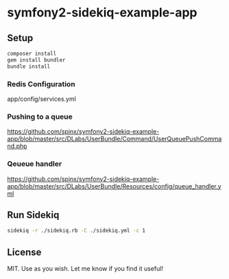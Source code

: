 symfony2-sidekiq-example-app
============================

## Setup
```bash
composer install
gem install bundler
bundle install
```

### Redis Configuration
app/config/services.yml

### Pushing to a queue
https://github.com/spinx/symfony2-sidekiq-example-app/blob/master/src/DLabs/UserBundle/Command/UserQueuePushCommand.php

### Qeueue handler 
https://github.com/spinx/symfony2-sidekiq-example-app/blob/master/src/DLabs/UserBundle/Resources/config/queue_handler.yml



## Run Sidekiq
```bash
sidekiq -r ./sidekiq.rb -C ./sidekiq.yml -c 1
```

## License
MIT. Use as you wish. Let me know if you find it useful!